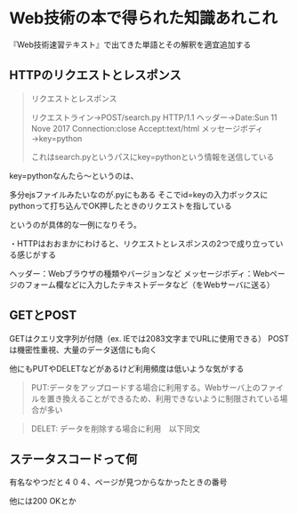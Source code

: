 # Web技術の本で得られた知識あれこれ
『Web技術速習テキスト』で出てきた単語とその解釈を適宜追加する

## HTTPのリクエストとレスポンス

> リクエストとレスポンス
> 
> リクエストライン→POST/search.py HTTP/1.1
> ヘッダー→Date:Sun 11 Nove 2017
> Connection:close
> Accept:text/html
> メッセージボディ→key=python
> 
> これはsearch.pyというパスにkey=pythonという情報を送信している

key=pythonなんたら〜というのは、

多分ejsファイルみたいなのが.pyにもある
そこでid=keyの入力ボックスにpythonって打ち込んでOK押したときのリクエストを指している

というのが具体的な一例になりそう。

・HTTPはおおまかにわけると、リクエストとレスポンスの2つで成り立っている感じがする

ヘッダー：Webブラウザの種類やバージョンなど
メッセージボディ：Webページのフォーム欄などに入力したテキストデータなど（をWebサーバに送る）

## GETとPOST

GETはクエリ文字列が付随（ex. IEでは2083文字までURLに使用できる）
POSTは機密性重視、大量のデータ送信にも向く

他にもPUTやDELETなどがあるけど利用頻度は低いような気がする

> PUT:データをアップロードする場合に利用する。Webサーバ上のファイルを置き換えることができるため、利用できないように制限されている場合が多い

> DELET: データを削除する場合に利用　以下同文

## ステータスコードって何
有名なやつだと４０４、ページが見つからなかったときの番号

他には200 OKとか
